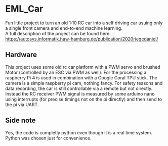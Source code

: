 # EML_Car
Fun little project to turn an old 1:10 RC car into a self driving car usuing only a single front camera and end-to-end machine learning.  
A full description of the project can be found here: <https://autosys.informatik.haw-hamburg.de/publication/2020riegedaniel/>

## Hardware
This project uses some old rc car platform with a PWM servo and brushed Motor (controlled by an ESC via PWM as well). 
For the processing a raspberry Pi 4 is used in combination with a Google Coral TPU stick. The camera is a simple raspberry pi cam, nothing fancy.
For safety reasons and data recording, the car is still controllable via a remote but not directly. Instead the RC receiver PWM signal is measured by some arduino nano using interrupts (for precise timings not on the pi directly) and then send to the pi via UART. 

## Side note
Yes, the code is completly python even though it is a real time system. Python was chosen just for convenience. 
